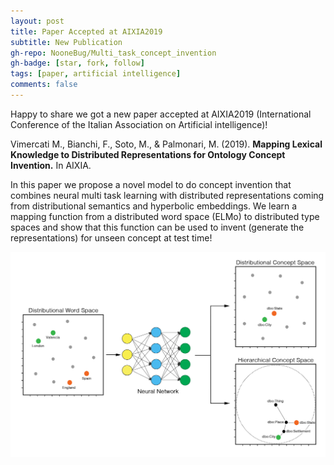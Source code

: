 ```yaml
---
layout: post
title: Paper Accepted at AIXIA2019
subtitle: New Publication
gh-repo: NooneBug/Multi_task_concept_invention
gh-badge: [star, fork, follow]
tags: [paper, artificial intelligence]
comments: false
---
```


Happy to share we got a new paper accepted at AIXIA2019 (International Conference of the Italian Association on Artificial intelligence)!

Vimercati M., Bianchi, F., Soto, M., & Palmonari, M. (2019). **Mapping Lexical Knowledge to Distributed Representations for Ontology Concept Invention.** In AIXIA.

In this paper we propose a novel model to do concept invention that combines neural multi task learning with 
distributed representations coming from distributional semantics and hyperbolic embeddings. We learn a mapping function from a distributed word space (ELMo) to distributed type spaces and show that this function can be used to invent (generate the representations) for unseen concept at test time!

![Concept Invention](img/aixia_concept_invention.png)
